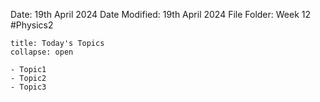 Date: 19th April 2024
Date Modified: 19th April 2024
File Folder: Week 12
#Physics2

```ad-abstract
title: Today's Topics
collapse: open

- Topic1
- Topic2
- Topic3

```

